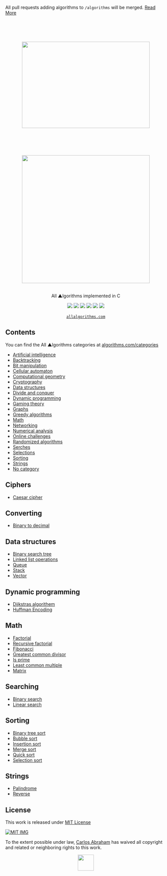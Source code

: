
All pull requests adding algorithms to `/algorithms` will be merged. [Read More](https://github.com/AllAlgorithms/c/issues/145)

<!-- Please do not edit this file | This file is authomatically generated by ~/scripts/formatter.js -->
<div align="center">
<br>
<br>
<br>
<br>
<img width="400" height="270" src="https://cdn.jsdelivr.net/npm/@programming-languages-logos/c@0.0.3/c.svg">
<br>
<br>
<br>
<br>
<br>
<br>
<img src="https://cdn.abranhe.com/projects/algorithms/algorithms.svg" width="400px">
<br>
<br>
<p>All ▲lgorithms implemented in C</p>
<a href="https://allalgorithms.com"><img src="https://cdn.abranhe.com/projects/algorithms/badge.svg"></a>
<a href="https://github.com/abranhe/algorithms/blob/master/license"><img src="https://img.shields.io/github/license/abranhe/algorithms.svg" /></a>
<a href="https://cash.me/$abranhe"><img src="https://cdn.abranhe.com/badges/cash-me.svg"></a>
<a href="https://patreon.com/abranhe"><img src="https://cdn.abranhe.com/badges/patreon.svg" /></a>
<a href="https://paypal.me/abranhe/10"><img src="https://cdn.abranhe.com/badges/paypal.svg" /></a>
<a href="https://travis-ci.org/AllAlgorithms/c"><img src="https://img.shields.io/travis/AllAlgorithms/c.svg?label=%E2%96%B2%20style" /></a>
<br>
<br>
<a href="https://allalgorithms.com"><code>allalgorithms.com</code></a>
</div>

<!-- Please do not edit this file | This file is authomatically generated by ~/scripts/formatter.js -->

## Contents

You can find the All ▲lgorithms categories at [algorithms.com/categories](https://algorithms.com/categories)

 - [Artificial intelligence](#artificial-intelligence)
 - [Backtracking](#backtracking)
 - [Bit manipulation](#bit-manipulation)
 - [Cellular automaton](#cellular-automaton)
 - [Computational geometry](#computational-geometry)
 - [Cryptography](#cryptography)
 - [Data structures](#data-structures)
 - [Divide and conquer](#divide-and-conquer)
 - [Dynamic programming](#dynamic-programming)
 - [Gaming theory](#gaming-theory)
 - [Graphs](#graphs)
 - [Greedy algorithms](#greedy-algorithms)
 - [Math](#math)
 - [Networking](#networking)
 - [Numerical analysis](#numerical-analysis)
 - [Online challenges](#online-challenges)
 - [Randomized algorithms](#randomized-algorithms)
 - [Serches](#serches)
 - [Selections](#selections)
 - [Sorting](#sorting)
 - [Strings](#strings)
 - [No category](#no-category)

## Ciphers

 - [Caesar cipher](ciphers/caesar_cipher.c)

## Converting

 - [Binary to decimal](converting/binary_to_decimal.c)

## Data structures

 - [Binary search tree](data-structures/binary_search_tree.c)
 - [Linked list operations](data-structures/linked_list_operations.c)
 - [Queue](data-structures/queue.c)
 - [Stack](data-structures/stack.c)
 - [Vector](data-structures/vector.c)

## Dynamic programming

 - [Dijkstras algorithem](dynamic-programming/dijkstras_algorithem.c)
 - [Huffman Encoding](dynamic-programming/HuffmanEncoding.c)

## Math

 - [Factorial](math/factorial/factorial.c)
 - [Recursive factorial](math/factorial/recursive_factorial.c)
 - [Fibonacci](math/fibonacci.c)
 - [Greatest common divisor](math/greatest-common-divisor/greatest_common_divisor.c)
 - [Is prime](math/is-prime/is_prime.c)
 - [Least common multiple](math/least-common-multiple/least_common_multiple.c)
 - [Matrix](math/matrix-multiply-with-2d/matrix.c)

## Searching

 - [Binary search](searching/binary_search.c)
 - [Linear search](searching/linear_search.c)

## Sorting

 - [Binary tree sort](sorting/binary_tree_sort.c)
 - [Bubble sort](sorting/bubble_sort.c)
 - [Insertion sort](sorting/insertion_sort.c)
 - [Merge sort](sorting/merge_sort.c)
 - [Quick sort](sorting/quick_sort.c)
 - [Selection sort](sorting/selection_sort.c)

## Strings

 - [Palindrome](strings/palindrome.c)
 - [Reverse](strings/reverse/reverse.c)

<!-- Please do not edit this file | This file is authomatically generated by ~/scripts/formatter.js -->

## License

This work is released under [MIT License][MIT]

[![MIT IMG][MIT-logo]][MIT]

To the extent possible under law, [Carlos Abraham](https://go.abranhe.com/github) has waived all copyright and related or neighboring rights to this work.

<div align="center">
	<a href="https://github.com/abranhe/algorithms">
		<img src="https://cdn.abranhe.com/projects/algorithms/logo.svg" width="50px">
	</a>
  <br>
</div>

[MIT]: https://github.com/abranhe/algorithms/blob/master/license
[MIT-logo]: https://cdn.abranhe.com/projects/algorithms/mit-license.png
